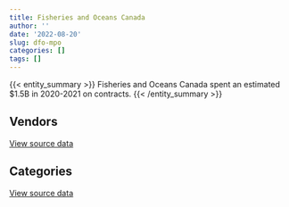```yaml
---
title: Fisheries and Oceans Canada
author: ''
date: '2022-08-20'
slug: dfo-mpo
categories: []
tags: []
---
```


<script src="/rmarkdown-libs/htmlwidgets/htmlwidgets.js"></script>
<link href="/rmarkdown-libs/datatables-css/datatables-crosstalk.css" rel="stylesheet" />
<script src="/rmarkdown-libs/datatables-binding/datatables.js"></script>
<script src="/rmarkdown-libs/jquery/jquery-3.6.0.min.js"></script>
<link href="/rmarkdown-libs/dt-core-bootstrap/css/dataTables.bootstrap.min.css" rel="stylesheet" />
<link href="/rmarkdown-libs/dt-core-bootstrap/css/dataTables.bootstrap.extra.css" rel="stylesheet" />
<script src="/rmarkdown-libs/dt-core-bootstrap/js/jquery.dataTables.min.js"></script>
<script src="/rmarkdown-libs/dt-core-bootstrap/js/dataTables.bootstrap.min.js"></script>
<link href="/rmarkdown-libs/crosstalk/css/crosstalk.min.css" rel="stylesheet" />
<script src="/rmarkdown-libs/crosstalk/js/crosstalk.min.js"></script>
<script src="/rmarkdown-libs/htmlwidgets/htmlwidgets.js"></script>
<link href="/rmarkdown-libs/datatables-css/datatables-crosstalk.css" rel="stylesheet" />
<script src="/rmarkdown-libs/datatables-binding/datatables.js"></script>
<script src="/rmarkdown-libs/jquery/jquery-3.6.0.min.js"></script>
<link href="/rmarkdown-libs/dt-core-bootstrap/css/dataTables.bootstrap.min.css" rel="stylesheet" />
<link href="/rmarkdown-libs/dt-core-bootstrap/css/dataTables.bootstrap.extra.css" rel="stylesheet" />
<script src="/rmarkdown-libs/dt-core-bootstrap/js/jquery.dataTables.min.js"></script>
<script src="/rmarkdown-libs/dt-core-bootstrap/js/dataTables.bootstrap.min.js"></script>
<link href="/rmarkdown-libs/crosstalk/css/crosstalk.min.css" rel="stylesheet" />
<script src="/rmarkdown-libs/crosstalk/js/crosstalk.min.js"></script>

{{< entity_summary >}}
Fisheries and Oceans Canada spent an estimated \$1.5B in 2020-2021 on contracts.
{{< /entity_summary >}}

## Vendors

<div id="htmlwidget-1" style="width:100%;height:auto;" class="datatables html-widget"></div>
<script type="application/json" data-for="htmlwidget-1">{"x":{"style":"bootstrap","filter":"none","vertical":false,"data":[["<a href=\"/vendors/2220742_ontario/\">2220742 ONTARIO<\/a>","<a href=\"/vendors/3d_datacomm/\">3D DATACOMM<\/a>","<a href=\"/vendors/4plan_consulting/\">4PLAN CONSULTING<\/a>","<a href=\"/vendors/851791_nwt/\">851791 NWT<\/a>","<a href=\"/vendors/abb/\">ABB<\/a>","<a href=\"/vendors/acart_communications/\">ACART COMMUNICATIONS<\/a>","<a href=\"/vendors/access_2_networks/\">ACCESS 2 NETWORKS<\/a>","<a href=\"/vendors/acklands_grainger/\">ACKLANDS GRAINGER<\/a>","<a href=\"/vendors/adapt_pharma_canada/\">ADAPT PHARMA CANADA<\/a>","<a href=\"/vendors/adobe/\">ADOBE<\/a>","<a href=\"/vendors/adrm_technology_consulting/\">ADRM TECHNOLOGY CONSULTING<\/a>","<a href=\"/vendors/advanced_business_interiors/\">ADVANCED BUSINESS INTERIORS<\/a>","<a href=\"/vendors/advanced_chippewa_technologies/\">ADVANCED CHIPPEWA TECHNOLOGIES<\/a>","<a href=\"/vendors/aecom/\">AECOM<\/a>","<a href=\"/vendors/aero_feu/\">AERO FEU<\/a>","<a href=\"/vendors/afc_industries/\">AFC INDUSTRIES<\/a>","<a href=\"/vendors/afn_engineering/\">AFN ENGINEERING<\/a>","<a href=\"/vendors/agilent/\">AGILENT<\/a>","<a href=\"/vendors/air_tindi/\">AIR TINDI<\/a>","<a href=\"/vendors/airbus/\">AIRBUS<\/a>","<a href=\"/vendors/allied_shipbuilders/\">ALLIED SHIPBUILDERS<\/a>","<a href=\"/vendors/als_canada/\">ALS CANADA<\/a>","<a href=\"/vendors/altis_human_resources/\">ALTIS HUMAN RESOURCES<\/a>","<a href=\"/vendors/alva_construction/\">ALVA CONSTRUCTION<\/a>","<a href=\"/vendors/american_bureau_of_shipping/\">AMERICAN BUREAU OF SHIPPING<\/a>","<a href=\"/vendors/amtek_engineering/\">AMTEK ENGINEERING<\/a>","<a href=\"/vendors/anixter_canada/\">ANIXTER CANADA<\/a>","<a href=\"/vendors/aon_reed_stenhouse/\">AON REED STENHOUSE<\/a>","<a href=\"/vendors/applied_electonics/\">APPLIED ELECTONICS<\/a>","<a href=\"/vendors/apron_fuel_services/\">APRON FUEL SERVICES<\/a>","<a href=\"/vendors/aqua_guard_spill_response/\">AQUA GUARD SPILL RESPONSE<\/a>","<a href=\"/vendors/aqua_lung_canada/\">AQUA LUNG CANADA<\/a>","<a href=\"/vendors/architecture_49/\">ARCHITECTURE 49<\/a>","<a href=\"/vendors/arctic_canada_construction/\">ARCTIC CANADA CONSTRUCTION<\/a>","<a href=\"/vendors/ardent_global/\">ARDENT GLOBAL<\/a>","<a href=\"/vendors/artemp_personnel_services/\">ARTEMP PERSONNEL SERVICES<\/a>","<a href=\"/vendors/asokan_business_interiors/\">ASOKAN BUSINESS INTERIORS<\/a>","<a href=\"/vendors/atco/\">ATCO<\/a>","<a href=\"/vendors/atlantic_business_interiors/\">ATLANTIC BUSINESS INTERIORS<\/a>","<a href=\"/vendors/atlantic_towing/\">ATLANTIC TOWING<\/a>","<a href=\"/vendors/atlantica_mechanical_contractors/\">ATLANTICA MECHANICAL CONTRACTORS<\/a>","<a href=\"/vendors/ats_services/\">ATS SERVICES<\/a>","<a href=\"/vendors/av_tech/\">AV TECH<\/a>","<a href=\"/vendors/avi_spl_canada/\">AVI SPL CANADA<\/a>","<a href=\"/vendors/avjet_holding/\">AVJET HOLDING<\/a>","<a href=\"/vendors/avondale_construction/\">AVONDALE CONSTRUCTION<\/a>","<a href=\"/vendors/azimuth_consulting_group/\">AZIMUTH CONSULTING GROUP<\/a>","<a href=\"/vendors/b_r_enterprises/\">B R ENTERPRISES<\/a>","<a href=\"/vendors/balodis/\">BALODIS<\/a>","<a href=\"/vendors/bargreen_ellingson/\">BARGREEN ELLINGSON<\/a>","<a href=\"/vendors/bc_hydro/\">BC HYDRO<\/a>","<a href=\"/vendors/bdo_canada/\">BDO CANADA<\/a>","<a href=\"/vendors/beaver_air_charter_consultants/\">BEAVER AIR CHARTER CONSULTANTS<\/a>","<a href=\"/vendors/bell_canada/\">BELL CANADA<\/a>","<a href=\"/vendors/bell_textron/\">BELL TEXTRON<\/a>","<a href=\"/vendors/biomerieux_canada/\">BIOMERIEUX CANADA<\/a>","<a href=\"/vendors/bisson_fortin_architecture/\">BISSON FORTIN ARCHITECTURE<\/a>","<a href=\"/vendors/black_mcdonald/\">BLACK MCDONALD<\/a>","<a href=\"/vendors/bluewave_energy/\">BLUEWAVE ENERGY<\/a>","<a href=\"/vendors/blumetric_environmental/\">BLUMETRIC ENVIRONMENTAL<\/a>","<a href=\"/vendors/bmt_fleet_technology/\">BMT FLEET TECHNOLOGY<\/a>","<a href=\"/vendors/bombardier/\">BOMBARDIER<\/a>","<a href=\"/vendors/brandt_tractor/\">BRANDT TRACTOR<\/a>","<a href=\"/vendors/broadnet_telecom/\">BROADNET TELECOM<\/a>","<a href=\"/vendors/broadwater_industries/\">BROADWATER INDUSTRIES<\/a>","<a href=\"/vendors/bronswerk_marine/\">BRONSWERK MARINE<\/a>","<a href=\"/vendors/bronte_construction_port_dalhousie_rehabilitation_trust_account/\">BRONTE CONSTRUCTION PORT DALHOUSIE REHABILITATION TRUST ACCOUNT<\/a>","<a href=\"/vendors/brook_construction/\">BROOK CONSTRUCTION<\/a>","<a href=\"/vendors/brookfield_global_integrated_solutions/\">BROOKFIELD GLOBAL INTEGRATED SOLUTIONS<\/a>","<a href=\"/vendors/bureau_veritas_canada/\">BUREAU VERITAS CANADA<\/a>","<a href=\"/vendors/c_core/\">C CORE<\/a>","<a href=\"/vendors/cae/\">CAE<\/a>","<a href=\"/vendors/calian/\">CALIAN<\/a>","<a href=\"/vendors/campbell_scientific_canada/\">CAMPBELL SCIENTIFIC CANADA<\/a>","<a href=\"/vendors/can_am_platforms_construction/\">CAN AM PLATFORMS CONSTRUCTION<\/a>","<a href=\"/vendors/canadian_corps_of_commissionaires/\">CANADIAN CORPS OF COMMISSIONAIRES<\/a>","<a href=\"/vendors/canadian_fishing_company/\">CANADIAN FISHING COMPANY<\/a>","<a href=\"/vendors/canadian_helicopters/\">CANADIAN HELICOPTERS<\/a>","<a href=\"/vendors/canadian_maritime_engineering/\">CANADIAN MARITIME ENGINEERING<\/a>","<a href=\"/vendors/canadian_north/\">CANADIAN NORTH<\/a>","<a href=\"/vendors/canadyne_technologies/\">CANADYNE TECHNOLOGIES<\/a>","<a href=\"/vendors/canam_ponts_canada/\">CANAM PONTS CANADA<\/a>","<a href=\"/vendors/canon/\">CANON<\/a>","<a href=\"/vendors/cansel_survey_equipment/\">CANSEL SURVEY EQUIPMENT<\/a>","<a href=\"/vendors/carleton_university/\">CARLETON UNIVERSITY<\/a>","<a href=\"/vendors/caro_analytical_services/\">CARO ANALYTICAL SERVICES<\/a>","<a href=\"/vendors/cbci_telecom/\">CBCI TELECOM<\/a>","<a href=\"/vendors/cbcl/\">CBCL<\/a>","<a href=\"/vendors/ccm_construction/\">CCM CONSTRUCTION<\/a>","<a href=\"/vendors/cdw_canada/\">CDW CANADA<\/a>","<a href=\"/vendors/cgi/\">CGI<\/a>","<a href=\"/vendors/chantier_davie_canada/\">CHANTIER DAVIE CANADA<\/a>","<a href=\"/vendors/chantier_naval_forillon/\">CHANTIER NAVAL FORILLON<\/a>","<a href=\"/vendors/charron_human_resources/\">CHARRON HUMAN RESOURCES<\/a>","<a href=\"/vendors/chevron/\">CHEVRON<\/a>","<a href=\"/vendors/cima/\">CIMA<\/a>","<a href=\"/vendors/cistel_technology/\">CISTEL TECHNOLOGY<\/a>","<a href=\"/vendors/click_networks/\">CLICK NETWORKS<\/a>","<a href=\"/vendors/cnw_group/\">CNW GROUP<\/a>","<a href=\"/vendors/coady_construction_excavating/\">COADY CONSTRUCTION EXCAVATING<\/a>","<a href=\"/vendors/coastal_restoration_masonry/\">COASTAL RESTORATION MASONRY<\/a>","<a href=\"/vendors/cofomo/\">COFOMO<\/a>","<a href=\"/vendors/colliers_project_leaders/\">COLLIERS PROJECT LEADERS<\/a>","<a href=\"/vendors/conexsys/\">CONEXSYS<\/a>","<a href=\"/vendors/conoscenti_technologies/\">CONOSCENTI TECHNOLOGIES<\/a>","<a href=\"/vendors/construction_bugere/\">CONSTRUCTION BUGERE<\/a>","<a href=\"/vendors/construction_jessiko/\">CONSTRUCTION JESSIKO<\/a>","<a href=\"/vendors/construction_lfg/\">CONSTRUCTION LFG<\/a>","<a href=\"/vendors/contract_community/\">CONTRACT COMMUNITY<\/a>","<a href=\"/vendors/copcan_civil/\">COPCAN CIVIL<\/a>","<a href=\"/vendors/cossette_communications/\">COSSETTE COMMUNICATIONS<\/a>","<a href=\"/vendors/cpcs_transcom/\">CPCS TRANSCOM<\/a>","<a href=\"/vendors/csdc_systems/\">CSDC SYSTEMS<\/a>","<a href=\"/vendors/cullen_diesel_power/\">CULLEN DIESEL POWER<\/a>","<a href=\"/vendors/cummins_canada/\">CUMMINS CANADA<\/a>","<a href=\"/vendors/d_f_barnes/\">D F BARNES<\/a>","<a href=\"/vendors/daimler/\">DAIMLER<\/a>","<a href=\"/vendors/dalcon_constructors/\">DALCON CONSTRUCTORS<\/a>","<a href=\"/vendors/dalhousie_university/\">DALHOUSIE UNIVERSITY<\/a>","<a href=\"/vendors/dalian_enterprises/\">DALIAN ENTERPRISES<\/a>","<a href=\"/vendors/dasco_equipment/\">DASCO EQUIPMENT<\/a>","<a href=\"/vendors/dbc_marine_safety_systems/\">DBC MARINE SAFETY SYSTEMS<\/a>","<a href=\"/vendors/dean_construction_company/\">DEAN CONSTRUCTION COMPANY<\/a>","<a href=\"/vendors/decisive_technologies/\">DECISIVE TECHNOLOGIES<\/a>","<a href=\"/vendors/delco_automation/\">DELCO AUTOMATION<\/a>","<a href=\"/vendors/dell_computer/\">DELL COMPUTER<\/a>","<a href=\"/vendors/deloitte_and_touche/\">DELOITTE AND TOUCHE<\/a>","<a href=\"/vendors/dew_engineering/\">DEW ENGINEERING<\/a>","<a href=\"/vendors/df_barnes_services/\">DF BARNES SERVICES<\/a>","<a href=\"/vendors/dillon_consulting/\">DILLON CONSULTING<\/a>","<a href=\"/vendors/dls_technology/\">DLS TECHNOLOGY<\/a>","<a href=\"/vendors/donna_cona/\">DONNA CONA<\/a>","<a href=\"/vendors/dragage_im/\">DRAGAGE IM<\/a>","<a href=\"/vendors/dragage_ocean_dsm/\">DRAGAGE OCEAN DSM<\/a>","<a href=\"/vendors/dss_marine/\">DSS MARINE<\/a>","<a href=\"/vendors/dymech_engineering/\">DYMECH ENGINEERING<\/a>","<a href=\"/vendors/dynamic_construction/\">DYNAMIC CONSTRUCTION<\/a>","<a href=\"/vendors/dynamic_facility_services/\">DYNAMIC FACILITY SERVICES<\/a>","<a href=\"/vendors/dynamic_personnel_consultants/\">DYNAMIC PERSONNEL CONSULTANTS<\/a>","<a href=\"/vendors/east_elgin_concrete_forming/\">EAST ELGIN CONCRETE FORMING<\/a>","<a href=\"/vendors/ebc/\">EBC<\/a>","<a href=\"/vendors/ebsco_canada/\">EBSCO CANADA<\/a>","<a href=\"/vendors/eclipsys_solutions/\">ECLIPSYS SOLUTIONS<\/a>","<a href=\"/vendors/eco_technologies/\">ECO TECHNOLOGIES<\/a>","<a href=\"/vendors/ecole_de_langues_abce/\">ECOLE DE LANGUES ABCE<\/a>","<a href=\"/vendors/edward_collins_contracting/\">EDWARD COLLINS CONTRACTING<\/a>","<a href=\"/vendors/ekos_research_associates/\">EKOS RESEARCH ASSOCIATES<\/a>","<a href=\"/vendors/elsevier/\">ELSEVIER<\/a>","<a href=\"/vendors/emcon_services/\">EMCON SERVICES<\/a>","<a href=\"/vendors/emergent_biosolutions/\">EMERGENT BIOSOLUTIONS<\/a>","<a href=\"/vendors/englobe/\">ENGLOBE<\/a>","<a href=\"/vendors/environics_research_group/\">ENVIRONICS RESEARCH GROUP<\/a>","<a href=\"/vendors/eperformance/\">EPERFORMANCE<\/a>","<a href=\"/vendors/esri/\">ESRI<\/a>","<a href=\"/vendors/excavation_rene_st_pierre_eng/\">EXCAVATION RENE ST PIERRE ENG<\/a>","<a href=\"/vendors/excel_human_resources/\">EXCEL HUMAN RESOURCES<\/a>","<a href=\"/vendors/exp_services/\">EXP SERVICES<\/a>","<a href=\"/vendors/fast_forward_french/\">FAST FORWARD FRENCH<\/a>","<a href=\"/vendors/fast_track_staffing/\">FAST TRACK STAFFING<\/a>","<a href=\"/vendors/federal_express_canada/\">FEDERAL EXPRESS CANADA<\/a>","<a href=\"/vendors/felix_technology/\">FELIX TECHNOLOGY<\/a>","<a href=\"/vendors/fish_food_and_allied_workers/\">FISH FOOD AND ALLIED WORKERS<\/a>","<a href=\"/vendors/fleetway/\">FLEETWAY<\/a>","<a href=\"/vendors/floyd_s_construction/\">FLOYD S CONSTRUCTION<\/a>","<a href=\"/vendors/flynn_canada/\">FLYNN CANADA<\/a>","<a href=\"/vendors/ford_motor_company/\">FORD MOTOR COMPANY<\/a>","<a href=\"/vendors/francis_canada_truck_centre/\">FRANCIS CANADA TRUCK CENTRE<\/a>","<a href=\"/vendors/freebalance/\">FREEBALANCE<\/a>","<a href=\"/vendors/frequentis_canada/\">FREQUENTIS CANADA<\/a>","<a href=\"/vendors/frosti_fishing/\">FROSTI FISHING<\/a>","<a href=\"/vendors/fugro_geosurveys/\">FUGRO GEOSURVEYS<\/a>","<a href=\"/vendors/fundy_contractors/\">FUNDY CONTRACTORS<\/a>","<a href=\"/vendors/gamble_technologies/\">GAMBLE TECHNOLOGIES<\/a>","<a href=\"/vendors/gap_wireless/\">GAP WIRELESS<\/a>","<a href=\"/vendors/garlock_of_canada_operating_as_fairbanks_morse_engine/\">GARLOCK OF CANADA OPERATING AS FAIRBANKS MORSE ENGINE<\/a>","<a href=\"/vendors/gartner/\">GARTNER<\/a>","<a href=\"/vendors/gateway_mechanical_services/\">GATEWAY MECHANICAL SERVICES<\/a>","<a href=\"/vendors/gaudette_s_transit_mix/\">GAUDETTE S TRANSIT MIX<\/a>","<a href=\"/vendors/gc_strategies/\">GC STRATEGIES<\/a>","<a href=\"/vendors/gdi_services/\">GDI SERVICES<\/a>","<a href=\"/vendors/gemtec/\">GEMTEC<\/a>","<a href=\"/vendors/general_motors/\">GENERAL MOTORS<\/a>","<a href=\"/vendors/genesis_integration/\">GENESIS INTEGRATION<\/a>","<a href=\"/vendors/genome_quebec/\">GENOME QUEBEC<\/a>","<a href=\"/vendors/geospectrum_technologies/\">GEOSPECTRUM TECHNOLOGIES<\/a>","<a href=\"/vendors/gestion_aj/\">GESTION AJ<\/a>","<a href=\"/vendors/getinge_canada/\">GETINGE CANADA<\/a>","<a href=\"/vendors/gfl_environmental/\">GFL ENVIRONMENTAL<\/a>","<a href=\"/vendors/ghd/\">GHD<\/a>","<a href=\"/vendors/gilmore_reproductions/\">GILMORE REPRODUCTIONS<\/a>","<a href=\"/vendors/glasshouse_systems/\">GLASSHOUSE SYSTEMS<\/a>","<a href=\"/vendors/global_knowledge/\">GLOBAL KNOWLEDGE<\/a>","<a href=\"/vendors/global_upholstery/\">GLOBAL UPHOLSTERY<\/a>","<a href=\"/vendors/go_deep_international/\">GO DEEP INTERNATIONAL<\/a>","<a href=\"/vendors/golder_associates/\">GOLDER ASSOCIATES<\/a>","<a href=\"/vendors/goss_gilroy/\">GOSS GILROY<\/a>","<a href=\"/vendors/graham_construction/\">GRAHAM CONSTRUCTION<\/a>","<a href=\"/vendors/grand_toy/\">GRAND TOY<\/a>","<a href=\"/vendors/granite_management/\">GRANITE MANAGEMENT<\/a>","<a href=\"/vendors/graybridge_international_consulting/\">GRAYBRIDGE INTERNATIONAL CONSULTING<\/a>","<a href=\"/vendors/great_slave_helicopters/\">GREAT SLAVE HELICOPTERS<\/a>","<a href=\"/vendors/greendale_resources/\">GREENDALE RESOURCES<\/a>","<a href=\"/vendors/griffin_engineered_systems/\">GRIFFIN ENGINEERED SYSTEMS<\/a>","<a href=\"/vendors/groupe_energie_bdl/\">GROUPE ENERGIE BDL<\/a>","<a href=\"/vendors/harbourside_engineering_consultants/\">HARBOURSIDE ENGINEERING CONSULTANTS<\/a>","<a href=\"/vendors/hawboldt_industries/\">HAWBOLDT INDUSTRIES<\/a>","<a href=\"/vendors/haworth/\">HAWORTH<\/a>","<a href=\"/vendors/heavy_metal_marine/\">HEAVY METAL MARINE<\/a>","<a href=\"/vendors/heddle_marine_services/\">HEDDLE MARINE SERVICES<\/a>","<a href=\"/vendors/hemmera_envirochem/\">HEMMERA ENVIROCHEM<\/a>","<a href=\"/vendors/hercules_slr/\">HERCULES SLR<\/a>","<a href=\"/vendors/herring_conservation_and_research_society/\">HERRING CONSERVATION AND RESEARCH SOCIETY<\/a>","<a href=\"/vendors/hewlett_packard/\">HEWLETT PACKARD<\/a>","<a href=\"/vendors/hike_metal_products/\">HIKE METAL PRODUCTS<\/a>","<a href=\"/vendors/hitrac/\">HITRAC<\/a>","<a href=\"/vendors/honeywell/\">HONEYWELL<\/a>","<a href=\"/vendors/horizant/\">HORIZANT<\/a>","<a href=\"/vendors/hoskin_scientific/\">HOSKIN SCIENTIFIC<\/a>","<a href=\"/vendors/houle_electric/\">HOULE ELECTRIC<\/a>","<a href=\"/vendors/human_logistics/\">HUMAN LOGISTICS<\/a>","<a href=\"/vendors/hypertec/\">HYPERTEC<\/a>","<a href=\"/vendors/hyundai_auto_canada/\">HYUNDAI AUTO CANADA<\/a>","<a href=\"/vendors/ibm_canada/\">IBM CANADA<\/a>","<a href=\"/vendors/ifathom/\">IFATHOM<\/a>","<a href=\"/vendors/ihs_global/\">IHS GLOBAL<\/a>","<a href=\"/vendors/iic_technologies/\">IIC TECHNOLOGIES<\/a>","<a href=\"/vendors/illumina_canada/\">ILLUMINA CANADA<\/a>","<a href=\"/vendors/imperial_oil/\">IMPERIAL OIL<\/a>","<a href=\"/vendors/imtech_marine_canada/\">IMTECH MARINE CANADA<\/a>","<a href=\"/vendors/indal_technologies/\">INDAL TECHNOLOGIES<\/a>","<a href=\"/vendors/industra_construction/\">INDUSTRA CONSTRUCTION<\/a>","<a href=\"/vendors/industries_ocean/\">INDUSTRIES OCEAN<\/a>","<a href=\"/vendors/info_tech_research_group/\">INFO TECH RESEARCH GROUP<\/a>","<a href=\"/vendors/inland_audio_visual/\">INLAND AUDIO VISUAL<\/a>","<a href=\"/vendors/innovasea_marine_systems_canada/\">INNOVASEA MARINE SYSTEMS CANADA<\/a>","<a href=\"/vendors/insa/\">INSA<\/a>","<a href=\"/vendors/intercon_marine/\">INTERCON MARINE<\/a>","<a href=\"/vendors/intergraph_canada/\">INTERGRAPH CANADA<\/a>","<a href=\"/vendors/ipss/\">IPSS<\/a>","<a href=\"/vendors/iron_mountain/\">IRON MOUNTAIN<\/a>","<a href=\"/vendors/irving_oil/\">IRVING OIL<\/a>","<a href=\"/vendors/irving_shipbuilding/\">IRVING SHIPBUILDING<\/a>","<a href=\"/vendors/it_net_consultants/\">IT NET CONSULTANTS<\/a>","<a href=\"/vendors/itex/\">ITEX<\/a>","<a href=\"/vendors/j_j_trailers_manufacturers_and_sales/\">J J TRAILERS MANUFACTURERS AND SALES<\/a>","<a href=\"/vendors/j_l_richards_associates/\">J L RICHARDS ASSOCIATES<\/a>","<a href=\"/vendors/j_o_thomas_associates/\">J O THOMAS ASSOCIATES<\/a>","<a href=\"/vendors/jasco_applied_sciences_canada/\">JASCO APPLIED SCIENCES CANADA<\/a>","<a href=\"/vendors/jastram_engineering/\">JASTRAM ENGINEERING<\/a>","<a href=\"/vendors/jjm_construction/\">JJM CONSTRUCTION<\/a>","<a href=\"/vendors/john_wiley_sons/\">JOHN WILEY SONS<\/a>","<a href=\"/vendors/johnson_s_construction/\">JOHNSON S CONSTRUCTION<\/a>","<a href=\"/vendors/joseph_elie/\">JOSEPH ELIE<\/a>","<a href=\"/vendors/jumping_elephants/\">JUMPING ELEPHANTS<\/a>","<a href=\"/vendors/kanter_marine/\">KANTER MARINE<\/a>","<a href=\"/vendors/kaycom/\">KAYCOM<\/a>","<a href=\"/vendors/kenn_borek_air/\">KENN BOREK AIR<\/a>","<a href=\"/vendors/ketza_pacific_construction/\">KETZA PACIFIC CONSTRUCTION<\/a>","<a href=\"/vendors/keysight_technologies_canada/\">KEYSIGHT TECHNOLOGIES CANADA<\/a>","<a href=\"/vendors/keystone_environmental/\">KEYSTONE ENVIRONMENTAL<\/a>","<a href=\"/vendors/keystone_supplies_international/\">KEYSTONE SUPPLIES INTERNATIONAL<\/a>","<a href=\"/vendors/kinetic_construction/\">KINETIC CONSTRUCTION<\/a>","<a href=\"/vendors/kms_industries/\">KMS INDUSTRIES<\/a>","<a href=\"/vendors/kone/\">KONE<\/a>","<a href=\"/vendors/kongsberg/\">KONGSBERG<\/a>","<a href=\"/vendors/konica_minolta_business_solutions/\">KONICA MINOLTA BUSINESS SOLUTIONS<\/a>","<a href=\"/vendors/kpmg/\">KPMG<\/a>","<a href=\"/vendors/kubota_canada/\">KUBOTA CANADA<\/a>","<a href=\"/vendors/kudlik_construction/\">KUDLIK CONSTRUCTION<\/a>","<a href=\"/vendors/l3harris/\">L3HARRIS<\/a>","<a href=\"/vendors/landco_construction/\">LANDCO CONSTRUCTION<\/a>","<a href=\"/vendors/language_research_development_group/\">LANGUAGE RESEARCH DEVELOPMENT GROUP<\/a>","<a href=\"/vendors/lannick_contract_solutions/\">LANNICK CONTRACT SOLUTIONS<\/a>","<a href=\"/vendors/lansdowne_technologies/\">LANSDOWNE TECHNOLOGIES<\/a>","<a href=\"/vendors/laurentian_technologies/\">LAURENTIAN TECHNOLOGIES<\/a>","<a href=\"/vendors/laval_lab/\">LAVAL LAB<\/a>","<a href=\"/vendors/lengkeek_vessel_engineering/\">LENGKEEK VESSEL ENGINEERING<\/a>","<a href=\"/vendors/les_constructions_binet/\">LES CONSTRUCTIONS BINET<\/a>","<a href=\"/vendors/les_constructions_des_iles/\">LES CONSTRUCTIONS DES ILES<\/a>","<a href=\"/vendors/les_entreprises_p_e_c/\">LES ENTREPRISES P E C<\/a>","<a href=\"/vendors/les_huiles_desroches/\">LES HUILES DESROCHES<\/a>","<a href=\"/vendors/les_installations_electriques/\">LES INSTALLATIONS ELECTRIQUES<\/a>","<a href=\"/vendors/leslie_benn_contracting/\">LESLIE BENN CONTRACTING<\/a>","<a href=\"/vendors/levitt_safety/\">LEVITT SAFETY<\/a>","<a href=\"/vendors/liebherr_canada/\">LIEBHERR CANADA<\/a>","<a href=\"/vendors/life_technologies/\">LIFE TECHNOLOGIES<\/a>","<a href=\"/vendors/lionbridge/\">LIONBRIDGE<\/a>","<a href=\"/vendors/lloyd_s_register_canada/\">LLOYD S REGISTER CANADA<\/a>","<a href=\"/vendors/lockheed_martin/\">LOCKHEED MARTIN<\/a>","<a href=\"/vendors/lumina_it/\">LUMINA IT<\/a>","<a href=\"/vendors/luxton_construction/\">LUXTON CONSTRUCTION<\/a>","<a href=\"/vendors/macdonald_dettwiler_and_associates/\">MACDONALD DETTWILER AND ASSOCIATES<\/a>","<a href=\"/vendors/mackinnon_and_olding/\">MACKINNON AND OLDING<\/a>","<a href=\"/vendors/madsen_diesel_turbine/\">MADSEN DIESEL TURBINE<\/a>","<a href=\"/vendors/man_energy_solutions_canada/\">MAN ENERGY SOLUTIONS CANADA<\/a>","<a href=\"/vendors/manulife/\">MANULIFE<\/a>","<a href=\"/vendors/maplesoft_consulting/\">MAPLESOFT CONSULTING<\/a>","<a href=\"/vendors/marine_contractors/\">MARINE CONTRACTORS<\/a>","<a href=\"/vendors/marine_recycling/\">MARINE RECYCLING<\/a>","<a href=\"/vendors/matcon_environmental/\">MATCON ENVIRONMENTAL<\/a>","<a href=\"/vendors/maverin/\">MAVERIN<\/a>","<a href=\"/vendors/maxxam_analytics/\">MAXXAM ANALYTICS<\/a>","<a href=\"/vendors/mcelhanney_associates/\">MCELHANNEY ASSOCIATES<\/a>","<a href=\"/vendors/mcgregor_geoscience/\">MCGREGOR GEOSCIENCE<\/a>","<a href=\"/vendors/mcw_custom_energy_solutions/\">MCW CUSTOM ENERGY SOLUTIONS<\/a>","<a href=\"/vendors/medi_select/\">MEDI SELECT<\/a>","<a href=\"/vendors/mercury_marine/\">MERCURY MARINE<\/a>","<a href=\"/vendors/messa_computing/\">MESSA COMPUTING<\/a>","<a href=\"/vendors/metalcraft_marine/\">METALCRAFT MARINE<\/a>","<a href=\"/vendors/metocean_telematics/\">METOCEAN TELEMATICS<\/a>","<a href=\"/vendors/michael_wager_consulting/\">MICHAEL WAGER CONSULTING<\/a>","<a href=\"/vendors/microsoft_canada/\">MICROSOFT CANADA<\/a>","<a href=\"/vendors/mid_canada_mod_center/\">MID CANADA MOD CENTER<\/a>","<a href=\"/vendors/mid_valley_construction/\">MID VALLEY CONSTRUCTION<\/a>","<a href=\"/vendors/millbrook_tactical/\">MILLBROOK TACTICAL<\/a>","<a href=\"/vendors/mindwire_systems/\">MINDWIRE SYSTEMS<\/a>","<a href=\"/vendors/ministry_of_finance/\">MINISTRY OF FINANCE<\/a>","<a href=\"/vendors/mishkumi_technologies/\">MISHKUMI TECHNOLOGIES<\/a>","<a href=\"/vendors/mitsubishi_motor_sales/\">MITSUBISHI MOTOR SALES<\/a>","<a href=\"/vendors/mnp/\">MNP<\/a>","<a href=\"/vendors/mobile_resource_group/\">MOBILE RESOURCE GROUP<\/a>","<a href=\"/vendors/modis_canada/\">MODIS CANADA<\/a>","<a href=\"/vendors/morrison_hershfield/\">MORRISON HERSHFIELD<\/a>","<a href=\"/vendors/motorola_solutions_canada/\">MOTOROLA SOLUTIONS CANADA<\/a>","<a href=\"/vendors/mtm_2_contracting/\">MTM 2 CONTRACTING<\/a>","<a href=\"/vendors/mustang_survival/\">MUSTANG SURVIVAL<\/a>","<a href=\"/vendors/n12_consulting/\">N12 CONSULTING<\/a>","<a href=\"/vendors/nattiq/\">NATTIQ<\/a>","<a href=\"/vendors/nav_canada/\">NAV CANADA<\/a>","<a href=\"/vendors/navamar/\">NAVAMAR<\/a>","<a href=\"/vendors/navtech/\">NAVTECH<\/a>","<a href=\"/vendors/newdock_st_john_s_dockyard/\">NEWDOCK ST JOHN S DOCKYARD<\/a>","<a href=\"/vendors/newfound_recruiting/\">NEWFOUND RECRUITING<\/a>","<a href=\"/vendors/nisha_techonologies/\">NISHA TECHONOLOGIES<\/a>","<a href=\"/vendors/nissan_canada/\">NISSAN CANADA<\/a>","<a href=\"/vendors/nitam_solutions/\">NITAM SOLUTIONS<\/a>","<a href=\"/vendors/north_atlantic_petroleum/\">NORTH ATLANTIC PETROLEUM<\/a>","<a href=\"/vendors/northern_construction/\">NORTHERN CONSTRUCTION<\/a>","<a href=\"/vendors/northrop_grumman/\">NORTHROP GRUMMAN<\/a>","<a href=\"/vendors/northwest_marine_technology/\">NORTHWEST MARINE TECHNOLOGY<\/a>","<a href=\"/vendors/northwestel/\">NORTHWESTEL<\/a>","<a href=\"/vendors/nortrax_canada/\">NORTRAX CANADA<\/a>","<a href=\"/vendors/nova_networks/\">NOVA NETWORKS<\/a>","<a href=\"/vendors/nova_scotia_power/\">NOVA SCOTIA POWER<\/a>","<a href=\"/vendors/number_ten_architectural_group/\">NUMBER TEN ARCHITECTURAL GROUP<\/a>","<a href=\"/vendors/olin/\">OLIN<\/a>","<a href=\"/vendors/omnitech_electronics/\">OMNITECH ELECTRONICS<\/a>","<a href=\"/vendors/online_constructors/\">ONLINE CONSTRUCTORS<\/a>","<a href=\"/vendors/onx_enterprise_solutions/\">ONX ENTERPRISE SOLUTIONS<\/a>","<a href=\"/vendors/openframe_technologies/\">OPENFRAME TECHNOLOGIES<\/a>","<a href=\"/vendors/opentext/\">OPENTEXT<\/a>","<a href=\"/vendors/oracle_canada/\">ORACLE CANADA<\/a>","<a href=\"/vendors/p_b_entreprises/\">P B ENTREPRISES<\/a>","<a href=\"/vendors/p_k_welding_fabricators/\">P K WELDING FABRICATORS<\/a>","<a href=\"/vendors/pacific_industrial_marine/\">PACIFIC INDUSTRIAL MARINE<\/a>","<a href=\"/vendors/pacific_safety_products/\">PACIFIC SAFETY PRODUCTS<\/a>","<a href=\"/vendors/pal_aerospace/\">PAL AEROSPACE<\/a>","<a href=\"/vendors/paladin_group/\">PALADIN GROUP<\/a>","<a href=\"/vendors/palfinger_marine/\">PALFINGER MARINE<\/a>","<a href=\"/vendors/parkland_refining/\">PARKLAND REFINING<\/a>","<a href=\"/vendors/pattison_sign_group/\">PATTISON SIGN GROUP<\/a>","<a href=\"/vendors/pennecon/\">PENNECON<\/a>","<a href=\"/vendors/pepco/\">PEPCO<\/a>","<a href=\"/vendors/petrovalue_products/\">PETROVALUE PRODUCTS<\/a>","<a href=\"/vendors/phaselock_systems_international/\">PHASELOCK SYSTEMS INTERNATIONAL<\/a>","<a href=\"/vendors/pitney_bowes/\">PITNEY BOWES<\/a>","<a href=\"/vendors/pleiad_canada/\">PLEIAD CANADA<\/a>","<a href=\"/vendors/podolinsky_equipment/\">PODOLINSKY EQUIPMENT<\/a>","<a href=\"/vendors/point_hope_maritime/\">POINT HOPE MARITIME<\/a>","<a href=\"/vendors/polaris_industries/\">POLARIS INDUSTRIES<\/a>","<a href=\"/vendors/portage_personnel/\">PORTAGE PERSONNEL<\/a>","<a href=\"/vendors/pra/\">PRA<\/a>","<a href=\"/vendors/precisionerp/\">PRECISIONERP<\/a>","<a href=\"/vendors/pricewaterhouse_coopers/\">PRICEWATERHOUSE COOPERS<\/a>","<a href=\"/vendors/printers_plus/\">PRINTERS PLUS<\/a>","<a href=\"/vendors/procom_consultants/\">PROCOM CONSULTANTS<\/a>","<a href=\"/vendors/promaxis/\">PROMAXIS<\/a>","<a href=\"/vendors/proquest/\">PROQUEST<\/a>","<a href=\"/vendors/prosci_canada/\">PROSCI CANADA<\/a>","<a href=\"/vendors/protak_consulting_group/\">PROTAK CONSULTING GROUP<\/a>","<a href=\"/vendors/purespirit_solutions/\">PURESPIRIT SOLUTIONS<\/a>","<a href=\"/vendors/qiagen/\">QIAGEN<\/a>","<a href=\"/vendors/qinetiq/\">QINETIQ<\/a>","<a href=\"/vendors/qmr/\">QMR<\/a>","<a href=\"/vendors/quantum_management_services/\">QUANTUM MANAGEMENT SERVICES<\/a>","<a href=\"/vendors/quintet_consulting/\">QUINTET CONSULTING<\/a>","<a href=\"/vendors/r_j_macisaac_construction/\">R J MACISAAC CONSTRUCTION<\/a>","<a href=\"/vendors/randstad/\">RANDSTAD<\/a>","<a href=\"/vendors/raymond_chabot_grant_thornton/\">RAYMOND CHABOT GRANT THORNTON<\/a>","<a href=\"/vendors/raytheon/\">RAYTHEON<\/a>","<a href=\"/vendors/redi_form_construction/\">REDI FORM CONSTRUCTION<\/a>","<a href=\"/vendors/reformar/\">REFORMAR<\/a>","<a href=\"/vendors/reparations_navales_et_industrielles_ocean/\">REPARATIONS NAVALES ET INDUSTRIELLES OCEAN<\/a>","<a href=\"/vendors/republic_architecture/\">REPUBLIC ARCHITECTURE<\/a>","<a href=\"/vendors/rheinmetall/\">RHEINMETALL<\/a>","<a href=\"/vendors/riggs_engineering/\">RIGGS ENGINEERING<\/a>","<a href=\"/vendors/risk_sciences_international/\">RISK SCIENCES INTERNATIONAL<\/a>","<a href=\"/vendors/rjg_construction/\">RJG CONSTRUCTION<\/a>","<a href=\"/vendors/rogers/\">ROGERS<\/a>","<a href=\"/vendors/rohde_schwarz_canada/\">ROHDE SCHWARZ CANADA<\/a>","<a href=\"/vendors/rondar/\">RONDAR<\/a>","<a href=\"/vendors/rosborough_boats/\">ROSBOROUGH BOATS<\/a>","<a href=\"/vendors/russel_metals/\">RUSSEL METALS<\/a>","<a href=\"/vendors/sani_sable_lb/\">SANI SABLE LB<\/a>","<a href=\"/vendors/sap/\">SAP<\/a>","<a href=\"/vendors/sas_institute/\">SAS INSTITUTE<\/a>","<a href=\"/vendors/sca_shipping_consultants_associated/\">SCA SHIPPING CONSULTANTS ASSOCIATED<\/a>","<a href=\"/vendors/seacoast_marine_electronics/\">SEACOAST MARINE ELECTRONICS<\/a>","<a href=\"/vendors/seawatch/\">SEAWATCH<\/a>","<a href=\"/vendors/seawaves_development_services/\">SEAWAVES DEVELOPMENT SERVICES<\/a>","<a href=\"/vendors/seguin_morris/\">SEGUIN MORRIS<\/a>","<a href=\"/vendors/serco/\">SERCO<\/a>","<a href=\"/vendors/sgs_axys_analytical_services/\">SGS AXYS ANALYTICAL SERVICES<\/a>","<a href=\"/vendors/sharp_electronics/\">SHARP ELECTRONICS<\/a>","<a href=\"/vendors/shell_canada_products/\">SHELL CANADA PRODUCTS<\/a>","<a href=\"/vendors/shm_canada_consulting/\">SHM CANADA CONSULTING<\/a>","<a href=\"/vendors/si_systems/\">SI SYSTEMS<\/a>","<a href=\"/vendors/siemens/\">SIEMENS<\/a>","<a href=\"/vendors/sierra_systems_group/\">SIERRA SYSTEMS GROUP<\/a>","<a href=\"/vendors/simex_defence/\">SIMEX DEFENCE<\/a>","<a href=\"/vendors/simplex_grinnell/\">SIMPLEX GRINNELL<\/a>","<a href=\"/vendors/slr_consulting_canada/\">SLR CONSULTING CANADA<\/a>","<a href=\"/vendors/snc_lavalin/\">SNC LAVALIN<\/a>","<a href=\"/vendors/softchoice/\">SOFTCHOICE<\/a>","<a href=\"/vendors/softsim_technologies/\">SOFTSIM TECHNOLOGIES<\/a>","<a href=\"/vendors/sra_staffing_solutions/\">SRA STAFFING SOLUTIONS<\/a>","<a href=\"/vendors/st_john_ambulance/\">ST JOHN AMBULANCE<\/a>","<a href=\"/vendors/stantec/\">STANTEC<\/a>","<a href=\"/vendors/sterling_fuels/\">STERLING FUELS<\/a>","<a href=\"/vendors/stoneworks_technologies/\">STONEWORKS TECHNOLOGIES<\/a>","<a href=\"/vendors/stratos/\">STRATOS<\/a>","<a href=\"/vendors/subaru_canada/\">SUBARU CANADA<\/a>","<a href=\"/vendors/suncor_energy/\">SUNCOR ENERGY<\/a>","<a href=\"/vendors/sutherland_excavating/\">SUTHERLAND EXCAVATING<\/a>","<a href=\"/vendors/systemscope/\">SYSTEMSCOPE<\/a>","<a href=\"/vendors/technorem/\">TECHNOREM<\/a>","<a href=\"/vendors/techsol_marine/\">TECHSOL MARINE<\/a>","<a href=\"/vendors/teknion/\">TEKNION<\/a>","<a href=\"/vendors/teksystems_canada/\">TEKSYSTEMS CANADA<\/a>","<a href=\"/vendors/telecom_computer_services/\">TELECOM COMPUTER SERVICES<\/a>","<a href=\"/vendors/teledyne/\">TELEDYNE<\/a>","<a href=\"/vendors/telesat/\">TELESAT<\/a>","<a href=\"/vendors/telus_canada/\">TELUS CANADA<\/a>","<a href=\"/vendors/tenaquip/\">TENAQUIP<\/a>","<a href=\"/vendors/tervita/\">TERVITA<\/a>","<a href=\"/vendors/testforce_systems/\">TESTFORCE SYSTEMS<\/a>","<a href=\"/vendors/tetra_tech/\">TETRA TECH<\/a>","<a href=\"/vendors/thales/\">THALES<\/a>","<a href=\"/vendors/the_aim_group/\">THE AIM GROUP<\/a>","<a href=\"/vendors/the_halifax_group/\">THE HALIFAX GROUP<\/a>","<a href=\"/vendors/the_it_broker/\">THE IT BROKER<\/a>","<a href=\"/vendors/the_masha_krupp_translation_group/\">THE MASHA KRUPP TRANSLATION GROUP<\/a>","<a href=\"/vendors/the_mathworks/\">THE MATHWORKS<\/a>","<a href=\"/vendors/the_right_door_consulting/\">THE RIGHT DOOR CONSULTING<\/a>","<a href=\"/vendors/the_vcan_group/\">THE VCAN GROUP<\/a>","<a href=\"/vendors/thermo_fisher_scientific/\">THERMO FISHER SCIENTIFIC<\/a>","<a href=\"/vendors/thomas_schmidt/\">THOMAS SCHMIDT<\/a>","<a href=\"/vendors/thyssenkrupp_elevator/\">THYSSENKRUPP ELEVATOR<\/a>","<a href=\"/vendors/titan_boats/\">TITAN BOATS<\/a>","<a href=\"/vendors/titanium_construction/\">TITANIUM CONSTRUCTION<\/a>","<a href=\"/vendors/toromont/\">TOROMONT<\/a>","<a href=\"/vendors/toyota_canada/\">TOYOTA CANADA<\/a>","<a href=\"/vendors/traductions_pierre_cloutier/\">TRADUCTIONS PIERRE CLOUTIER<\/a>","<a href=\"/vendors/trainor_mechanical_contractors/\">TRAINOR MECHANICAL CONTRACTORS<\/a>","<a href=\"/vendors/traugott_building_contractors/\">TRAUGOTT BUILDING CONTRACTORS<\/a>","<a href=\"/vendors/traytown_builders/\">TRAYTOWN BUILDERS<\/a>","<a href=\"/vendors/trident_construction/\">TRIDENT CONSTRUCTION<\/a>","<a href=\"/vendors/trm_technologies/\">TRM TECHNOLOGIES<\/a>","<a href=\"/vendors/troy_life_fire_safety/\">TROY LIFE FIRE SAFETY<\/a>","<a href=\"/vendors/tundra_technical_solutions/\">TUNDRA TECHNICAL SOLUTIONS<\/a>","<a href=\"/vendors/turtle_island_staffing/\">TURTLE ISLAND STAFFING<\/a>","<a href=\"/vendors/tyco_integrated_fire_security/\">TYCO INTEGRATED FIRE SECURITY<\/a>","<a href=\"/vendors/unisource/\">UNISOURCE<\/a>","<a href=\"/vendors/unisync_group/\">UNISYNC GROUP<\/a>","<a href=\"/vendors/united_rentals_of_canada/\">UNITED RENTALS OF CANADA<\/a>","<a href=\"/vendors/universal_helicopters/\">UNIVERSAL HELICOPTERS<\/a>","<a href=\"/vendors/universite_laval/\">UNIVERSITE LAVAL<\/a>","<a href=\"/vendors/university_of_alberta/\">UNIVERSITY OF ALBERTA<\/a>","<a href=\"/vendors/university_of_british_columbia/\">UNIVERSITY OF BRITISH COLUMBIA<\/a>","<a href=\"/vendors/university_of_calgary/\">UNIVERSITY OF CALGARY<\/a>","<a href=\"/vendors/university_of_guelph/\">UNIVERSITY OF GUELPH<\/a>","<a href=\"/vendors/university_of_new_brunswick/\">UNIVERSITY OF NEW BRUNSWICK<\/a>","<a href=\"/vendors/university_of_ottawa/\">UNIVERSITY OF OTTAWA<\/a>","<a href=\"/vendors/university_of_regina/\">UNIVERSITY OF REGINA<\/a>","<a href=\"/vendors/university_of_toronto/\">UNIVERSITY OF TORONTO<\/a>","<a href=\"/vendors/university_of_waterloo/\">UNIVERSITY OF WATERLOO<\/a>","<a href=\"/vendors/university_of_western_ontario/\">UNIVERSITY OF WESTERN ONTARIO<\/a>","<a href=\"/vendors/vaisala_canada/\">VAISALA CANADA<\/a>","<a href=\"/vendors/valcom_consulting/\">VALCOM CONSULTING<\/a>","<a href=\"/vendors/vancouver_drydock_company/\">VANCOUVER DRYDOCK COMPANY<\/a>","<a href=\"/vendors/vancouver_pile_driving/\">VANCOUVER PILE DRIVING<\/a>","<a href=\"/vendors/vancouver_shipyards/\">VANCOUVER SHIPYARDS<\/a>","<a href=\"/vendors/veritaaq_technology_house/\">VERITAAQ TECHNOLOGY HOUSE<\/a>","<a href=\"/vendors/verreault_navigation/\">VERREAULT NAVIGATION<\/a>","<a href=\"/vendors/vfa_canada/\">VFA CANADA<\/a>","<a href=\"/vendors/vwr_international/\">VWR INTERNATIONAL<\/a>","<a href=\"/vendors/wajax/\">WAJAX<\/a>","<a href=\"/vendors/wartsila/\">WARTSILA<\/a>","<a href=\"/vendors/waters/\">WATERS<\/a>","<a href=\"/vendors/weatherhaven_canada/\">WEATHERHAVEN CANADA<\/a>","<a href=\"/vendors/webster_electric/\">WEBSTER ELECTRIC<\/a>","<a href=\"/vendors/weir_canada/\">WEIR CANADA<\/a>","<a href=\"/vendors/wesco_distribution_canada/\">WESCO DISTRIBUTION CANADA<\/a>","<a href=\"/vendors/west_coast_tug_barge/\">WEST COAST TUG BARGE<\/a>","<a href=\"/vendors/western_canada_marine_response/\">WESTERN CANADA MARINE RESPONSE<\/a>","<a href=\"/vendors/westower_communications/\">WESTOWER COMMUNICATIONS<\/a>","<a href=\"/vendors/whooshh_innovations/\">WHOOSHH INNOVATIONS<\/a>","<a href=\"/vendors/wildlife_computers/\">WILDLIFE COMPUTERS<\/a>","<a href=\"/vendors/wm_m_1993/\">WM M 1993<\/a>","<a href=\"/vendors/wolters_kluwer/\">WOLTERS KLUWER<\/a>","<a href=\"/vendors/woodward_s_oil/\">WOODWARD S OIL<\/a>","<a href=\"/vendors/workdynamics_technologies/\">WORKDYNAMICS TECHNOLOGIES<\/a>","<a href=\"/vendors/wsp/\">WSP<\/a>","<a href=\"/vendors/xerox/\">XEROX<\/a>","<a href=\"/vendors/xpert_solutions_technologiques/\">XPERT SOLUTIONS TECHNOLOGIQUES<\/a>","<a href=\"/vendors/yamaha_motors_canada/\">YAMAHA MOTORS CANADA<\/a>","<a href=\"/vendors/zodiac_hurricane_technologies/\">ZODIAC HURRICANE TECHNOLOGIES<\/a>","<a href=\"/vendors/zoll_medical_canada/\">ZOLL MEDICAL CANADA<\/a>"],[2845668.12,219603.66,24916.5,102621.23,36731200.46,10819.75,null,33817.25,22770,null,null,null,85515.28,303633.63,null,30392.21,2142525.87,124326.68,null,223504.32,7317942.85,33250.26,1657810.89,null,null,165016.62,24498.07,401346.55,null,193917.76,null,11017.5,null,null,null,null,58560.17,22140.29,547544.22,null,128617.15,null,null,277484.04,null,26590.18,null,1197098.25,null,126956.28,1117710.54,302501,6019850.58,2860333.79,44091692.72,24976.62,null,79786.32,25597.1,47000.33,372846.64,488114.89,null,null,5681934.3,1823182.64,null,null,233860.95,184381.95,395871.8,5467196.25,1685100.75,106943.76,391583.07,5610271.61,null,22995,3140132.49,null,null,null,9959.97,442825.97,238660.82,14088.9,37303.17,340649.55,null,4020219.83,12924.38,2509609.77,27908364.39,null,3217457.32,63820.26,373324.24,559350,24860,112386.05,22947.1,380037.27,153258.77,123196.78,615091.31,null,null,20811361.92,313674.45,22659,null,37968,102810.56,399345.25,189227.33,null,null,null,97643.05,212798.78,1994603.46,154028.43,2015663.49,218893.5,null,33049.16,517805.74,null,null,388038.32,null,2081482.02,156695.36,560972.1,63485.89,null,963751.39,342061.99,5878.14,1448779.33,1997884.23,31503.34,277011,null,191556.68,27190.6,null,1055595.06,21955.9,null,390958.83,10850.34,8439.24,3514631.7,3100007.56,1728816.25,null,27543.75,46669,21030.06,null,1527545.63,55725.53,2046081.7,null,2839877.03,164827.16,116224.2,2873877.24,2100000,1108673.95,427663.15,null,99702.34,14309046.69,23251.64,223776.51,null,189510.1,870997.85,23816.3,1598540.89,101991.97,304449.26,null,3250461,7651.88,134369.34,36621.04,84355.63,19773.87,15820,100932.42,4112663.36,375373.48,null,null,65793.05,2443124.28,null,129991.58,null,null,4051135.79,79350,663772.79,197129.06,2606005.71,7234317.3,20759.87,19754.32,536660.22,null,22089703.18,380295.04,null,null,859685.41,46893.66,393864.06,10563.44,51505.05,1403426.27,null,79036.57,6842319.19,53751.95,103373.77,3622904.47,null,1588888.96,1414580.59,142680,null,null,212654.16,1078594.74,169862.5,null,14994.05,23252343.88,null,76215.93,85356.64,49439.54,null,1105186.88,1700281.83,1800537.46,581133,882938.82,null,11425607.68,null,9180700.7,11245.25,null,75786.3,null,17850.27,3143636.81,null,1570789.92,7363.14,5326618.48,47800.7,78535,null,14883.75,null,1397383.19,null,1492109.88,150607.78,null,null,275819.69,2963125.23,null,281949.27,70256.32,null,null,null,null,958278.84,83442.69,915831.02,77558.24,59217.38,null,167547.77,10580,3275444.15,null,null,2409805.86,414753.25,null,null,null,20652.19,11550,1390999.25,44781.9,null,1077645.75,null,null,93712.5,null,777485.57,null,null,59802.43,766265.31,null,672765.43,133760.04,67704,24973,null,24105.75,2370607.25,892661.29,21572.83,492642.52,263927.35,null,2376482.19,128679.48,11219895.31,null,1582805.66,335671.92,16965.76,174582.98,null,52419.3,664061.86,null,1170318,null,181940.25,308294.64,null,null,1897984.52,711866.61,20263.01,13147.1,3807067.58,null,null,3909562.54,7761.3,2142416.98,85566.29,5237197.07,3392832.36,null,552377.27,null,null,null,null,42488,134480.71,null,382477.3,38851.3,40214.42,71190,null,28803.6,16504.75,null,30881.01,88041.85,267113.8,null,178916.27,1864567.25,446633.84,201245.49,35806.88,993738,24993.4,null,null,null,848922.52,8916131.72,34172.25,1592136.87,444692.29,null,1899600.5,11847.14,null,16838.75,166620.4,159550.55,1151509.37,null,99144.12,null,109250,50352.48,null,516379.41,null,null,30722.28,null,null,1789699.88,4072724.28,105613.31,138534.97,51664.61,209820.73,361248.54,264985.95,46410.45,607990.56,null,832731.99,4617966.51,null,214529.12,51415.93,2157012.41,null,602572.81,null,1533449.61,328201.16,null,null,171336.68,3054959.24,607930.72,30648.87,303667.09,191654.56,163347.69,680000.1,2004520.32,24973,298496.97,24973,78327.82,161860.67,50927.8,183793.34,108093.15,14207.7,null,null,3633403.92,78694.21,null,276566.37,null,96570.71,null,99424.7,202383.83,39147.53,10476.77,50383.9,null,null,null,51510.1,93339.87,23625,10477.95,25990,82487.5,44716.34,null,null,null,null,10867.5,509609.66,275888.25,3669960.29,3311047.02,281443253.49,null,13492345.91,732530.79,154536.75,3496713.95,18371565.09,25910.9,12586.35,756866.43,null,169079.64,3774139.43,97130.49,1892319.28,null,858428.14,null,10170,5372165.64,29662.5,661125.49,148272.39,null,1340499.93,1190604.1,null],[1142034.8,157830.51,null,null,5702823.65,null,145431,377444.2,14766,null,null,136318.03,72279.59,449467.21,null,22120.67,2214117.13,84928.8,14278.24,19940.71,9898688.32,27165.84,1348007.25,576195.39,840150.58,165016.62,55996.64,370480.37,null,259263.43,3506030.58,null,44782.5,null,15924435.88,null,66360.17,11139.24,209886.9,14769875.74,null,37218.6,786691.58,22373.65,28484.46,475207.8,null,3086314.24,243000.12,113230.39,1223832.42,null,4667817.7,1107173.18,null,null,3712.05,76910.47,42220.54,50228.78,135532.49,110481.39,null,115663.88,35221.2,2964.29,3817673.25,0,127950.59,27594,11270,5467196.25,321145.68,24240.4,140174.27,7208283.16,4889382.96,36503.23,5004454.06,434568.46,4535123.41,1694362.78,108029.5,280959.75,117853.75,0,null,310070.69,null,1474665.6,null,323883029.81,101611.28,142148.73,null,151004.12,458609.94,162368.29,33900,2353936.61,null,337125.52,269374.83,111083.52,259310.15,2060954.1,347681.11,1222390.2,324232.13,78028.48,128051.46,null,52947.46,314015.31,1311789.74,null,null,null,68310,null,1425325.82,391728.86,29240.14,null,null,158682.67,648247.3,null,1692590.58,267066.06,null,2997802.91,482465.89,1337268.46,9127272.12,null,1782186.3,342061.99,90600.78,2456110.43,6179896.12,253796.91,45928.61,96021.75,42683.12,null,98260.86,290569.81,null,null,955756.06,null,75712.86,720774.48,null,1995455.75,53026.5,158445.5,155738.85,null,785533.19,1579937.37,11414.53,1003198.17,34008.81,2008226.46,319774.23,98325,2521722.34,1283310,2624304.06,134165.9,14605.25,null,7031051.68,373780.6,357431.04,765225.18,176448.31,1076743.39,47281.01,468104.78,101054.31,221572.87,null,3502006.55,null,106907.95,25651,31945.38,20560.01,33801,12001.08,2447419.05,552446.82,null,28152,10350,1263166.46,null,180716.34,18799.99,null,1002324.88,509582.25,965925.32,21824.82,3863315.91,14646000.76,null,1686800.26,2228504.28,null,6574183.38,null,null,10452.5,781153.86,343091.31,null,28852.65,null,1301334.2,75809.47,13477.9,4622078.99,266002.69,51278.04,2451696.17,null,1526690.22,2016002.48,172555,null,1505093.54,164878.07,655136.3,13105.06,null,26266.29,25867402.58,804866.64,14845.94,362479.47,265080.94,null,1703722.23,1143132.59,525057.8,null,122024.63,431660.29,10935705.24,24662.25,2354072.09,null,10871.77,229322.94,10349.13,51027.9,2031923.1,null,1873627.92,34019.57,1464873.21,34064.49,null,null,null,null,null,null,84139.8,153077.22,null,null,316775.76,2435895.68,null,2869805.7,287776.64,170680.39,null,292129.29,null,274089.91,172673.37,116445.78,45009.02,100020.7,null,161758.69,73295.25,2807991.54,null,null,5779.16,551885,null,24208.54,null,0,13807.5,2476657.19,null,null,514399.41,65681.25,null,23322,521668.65,621906.16,null,175518.91,null,1770177.75,null,1239712.55,31190.27,1599.8,null,712685.9,75842.94,4795667.82,321138.62,20879.64,695708.28,136230.7,32661.52,2054997.61,57019.94,51608022.61,null,601792.58,211989.25,null,1795137.61,null,null,144187.03,12324.91,233815.19,10636.06,247901.7,180124.58,57100,null,1031561.12,null,null,null,1759449.78,null,null,2550982.87,171891.36,1757894.72,null,449517.9,9567100.78,17246.25,1263093.71,49740.45,null,14666.95,null,11048.88,68625.16,1405546.52,262588.95,96999.02,66606.55,null,null,null,null,null,78995.63,72828.5,null,116121.8,0,null,303340.07,131494.55,null,null,160780.01,null,7471.03,1102822.4,1724502.74,6101940.92,10542.93,1592136.87,1021791.77,24860,4752900.94,20340,null,null,1273779.1,88226.7,1491233.16,null,487947.87,null,104199.93,4458416.64,null,669967.81,null,84687.75,11354.57,0,98392.78,1697340.11,341876.6,158640.45,190041.31,23368.35,139210.43,279288.07,206112.94,178313.85,645788.73,20240,593906.64,4877070.65,null,211179.68,90308.94,3760078.52,null,156381.8,null,1281097.92,1549465.6,98379.97,66226.61,1035169.38,1157650.93,1670546.96,23831.45,106975.03,259020.18,556593.75,1080252.23,47464.93,null,null,null,193767.66,526894.48,50927.8,224741.55,459395.9,10095.33,49712.72,1773383.23,2961335.67,153765.21,10000,null,null,160219.59,1395335.84,57508.86,332394.25,1062694.69,33544.05,48594.16,null,null,null,54574.14,333551.14,51975,null,null,174840.38,68829.06,29380,null,22599.09,null,null,null,318695.68,6602330.05,580788.82,51591746.25,67805.09,17539836.4,732530.79,210503.94,2644313.95,15701914.07,44834.92,null,383191.25,null,320923.35,701275.55,58835.59,316669.33,null,718098.51,null,10170,8411371.97,29662.5,1256371.56,325010.92,1290312.38,618793.7,3575065.42,null],[null,2016645.36,null,null,5780609.33,null,null,85029.09,69798.75,68982.07,66334.83,19901,110927.72,365588.59,null,18960.58,1649959.39,294624.88,20290.86,null,7289819.93,40791.14,1824710.42,32010.86,1903612.03,null,14455.25,11425.38,65814.36,54222.9,908841.12,null,125115.9,680984.71,null,97462.5,210410.21,null,409781.09,27028872.61,null,null,1156341.85,180974.39,null,null,0,2461701.05,288780.07,1014791.07,1349476.07,0,6743168.56,1226839.34,null,null,22272.3,null,24205.42,19097,17849.53,382881.24,239560,10989218.45,129580.5,49514.79,25404880.14,null,112105.53,0,null,5482174.87,294877.5,45384.76,null,7622680.34,null,45097.92,3967993.95,453504.12,1529020.18,6186072.1,120887.8,20550.15,157047.36,0,null,310280.58,1452088.68,761989.57,null,512535868.15,null,99992.81,null,null,745675.1,105496.8,18101.72,2990663.73,null,163421.36,null,null,650446.42,null,null,2631534.18,244618.11,1388799.73,null,null,52947.46,4531575.16,273178.98,3315476.48,31635.37,1784814.8,381858.32,null,1227937.41,8962.24,null,null,26943.21,19264.8,334581.49,null,6885482.86,431592.07,null,1301186.38,2493639.24,1115312.15,1872452.49,null,1422085.58,48931.06,68855.9,979955.51,null,252268.49,40956.42,null,98151.46,null,null,102047.82,null,null,262969.44,null,52351.9,2003087.42,null,1574743.7,62308.09,233128.65,42940,null,2533264.51,1491145.67,159007.55,4918775.5,20005.19,5535589.79,352750.24,100488.15,10808.62,null,2468890.55,0,null,null,4048306.28,851394.71,350372.42,1547706.77,null,1076592.96,532235.87,633256,417279.91,340469.72,47495,501597.29,5590.53,103159.21,2028.72,34083.06,20626.66,null,142549.78,1109298.89,309017.95,54108.08,36489.5,null,955553.47,3405.94,120595.24,24840,4047976.94,2572508.58,524785.76,2068953.05,176527.82,3484507.23,12389448.37,null,3055205.62,549847.33,null,19802810.86,203025.38,636.11,26431.83,403839.69,37751.7,null,376456.61,null,5496387.04,65667.66,27379.96,4974900.9,164629.96,1266.93,3731832.25,131297.68,32334.79,524747.34,552245.5,null,2690581.13,null,1138988.79,33411.3,null,null,28825838.01,29251819.9,147476.3,195784.96,1629752.62,null,1236419.23,1043756.97,2639195.72,1051769.89,629376.55,1048317.84,8595657.84,null,274768.36,null,null,null,null,15849.75,1952253.29,null,3957171.36,34112.77,1484131.52,18343.43,153094.66,84075.25,null,62232.63,null,17967,1194939.75,null,null,8685.95,47463.45,null,2542.89,13825061.43,352462.32,78757.88,2382390.81,32564.2,54341.66,1552108,null,34951.62,6087.78,1448457.07,1448424.38,140116.53,null,1619690.97,79629.73,null,563312.69,173673,3793703.08,497019.76,28279.35,0,10500,3557548.2,97750,null,319072.14,null,null,114472.51,664737.43,1927673.41,null,831291.51,null,839052.72,3289018.41,594711.85,117188.89,148073.54,null,642647.96,49351.81,5812557.25,1247975.64,113346.63,933436.53,222158.6,null,853149.06,541430048.19,25968379.99,165697.21,5110619.52,50224.85,14342.53,4785313.06,225400,null,3590299.9,null,109960.3,10509.85,241455.78,223136.86,62150,null,445366.15,1414233.21,242554.5,null,1774051.38,236692.14,2082091.81,2599715.13,156882.44,1852846.81,null,2935204.92,16977435.96,42592.21,1160871.44,92189.64,459815.34,null,19690.25,null,210327.93,706137.76,448420.72,null,70174.06,null,0,null,null,null,72918.19,114692.41,null,31314.81,69101.55,null,83488.87,31254.43,null,null,564210.14,9968.59,113933.16,1205969.84,2532463.06,3697796.03,195749.8,333738.2,259330.53,null,3969060.56,null,null,67051.94,1893123.16,null,2738211.19,4232326.82,null,242363.3,1323037.42,2011481.24,3952951.91,641451.81,null,369597.5,16282.1,39174.5,312079.28,704660.79,271184.25,254594.48,412773.39,null,346774.26,2486427.59,492912.05,28944.82,393243.73,null,645868.11,3760948.93,null,299606.21,259177.21,1578648.1,69575,12641.31,85005.62,775995.19,619440.29,9490.03,null,2109415.32,2652832.55,236598.72,76078.75,71568.76,25376.13,1009675.36,3081855.82,514145.07,null,216665.31,null,373933.69,68109.83,null,310652.84,null,10122.99,42589.88,26869.44,2968462.75,42949.39,null,null,4309666.09,null,1809206.64,0,21216.65,470301.37,null,48727.29,null,null,null,14056.22,1017816.75,44100,471359.75,null,183941.4,220261.87,103335.11,null,null,0,null,null,83562.49,3004060.17,1796045.04,51763888.46,null,2312188.59,734537.73,516845.38,8092925.87,22688785.37,null,null,363099.5,null,226119.96,369117,25469.32,1196559.18,189295.47,1012099.41,685609.3,null,10148063.23,63239.32,854301.37,240574.62,1657032.73,1344122.7,2842098.3,362929.6],[null,745535.08,null,null,6625803.26,null,null,213678.99,12696,39408.75,24576.5,null,139620.48,593446.56,0,null,1356130.16,371043.37,null,35241,8425142.22,30484.79,2074367.68,null,1985901.33,null,66626.22,957272.24,null,null,1675388.92,null,48936.3,null,null,148736.25,null,null,166948.73,30345022.1,null,null,null,382224.32,null,null,108846.31,1663566.53,244707.54,508511.97,1565444.64,706191.82,3111617.44,274037.71,6498953.79,null,null,null,null,36798.73,76910,0,185187.06,1625102.36,1777809.6,null,null,953050.89,156262.02,15120,null,5467196.25,591476.18,94264.6,null,6930262.74,null,398144.43,8255083.01,175966.16,1524842.53,6123192.23,62755.94,107725.03,112757.75,18210.15,null,349730.49,2610396.41,411230.81,null,19277953.16,null,null,null,null,512637.51,null,20926.11,null,null,463239.62,12075,null,582250.67,null,null,15574768.53,668.36,2067061.85,null,null,null,3123941.65,161330.75,1406726.32,null,null,335242.53,null,1527791.23,332717.36,null,69947.91,39102.24,116612.14,2525293.16,384181.49,2781458.05,395599.52,692286.75,696121.46,2810227.7,1483201.87,718782.55,11017.5,null,130269.17,null,337951.89,null,230039.04,34052.85,138410.88,28040.39,288650,null,483733.18,21470,35949,1152853.82,null,null,2839032.65,null,1372422.45,112217.19,29613.26,70240.93,null,10259874.31,788586.14,69823.53,1546554.86,null,3387995.6,null,100517.86,1015501.63,1470000,1313102.53,1117420.23,null,112992.65,106549.68,1455048.35,238145.17,null,null,450916.99,579477.52,3131051.97,395124.54,340343.65,null,4352920.04,4579.47,87003.45,37024.08,null,23257.21,0,101541.08,2344865.62,490670.47,null,null,105922.81,532429.3,82066.43,201605,15093.75,8069847.5,5271134.8,378633.64,1528764.69,null,1611014.86,16999429.73,147715.21,null,2426005.14,138538,32656681.68,null,12220.09,82865.16,986655.51,102182.85,null,336929.51,null,23294546.86,null,null,1827497.58,359744.3,null,410463.35,321635.27,194642.52,1774419.87,441622,11961.52,5520303.26,155788.89,3463110.11,null,30528.18,null,22086145.32,45568746.01,321022.83,93198.32,2055983.55,24860,1298754.73,435667.03,2602937.14,368250.11,667295.82,null,3103258.3,null,871484.12,null,null,1420598.74,22177.52,272979,3586437.66,8597198.31,3505671.67,93.2,5988888.42,16013.6,null,140349.24,null,null,null,27249.08,1285496.71,33900,42504.95,12408.5,368006.77,null,712043.35,300338.62,273310.93,null,null,null,185207.14,1443964.79,null,64988.56,148136.07,4085746.25,923508.57,554298.34,82084.7,4493598.26,null,0,1064374.49,null,270716.64,987880.52,18050.65,null,null,null,3254500,37310.68,214903.54,null,2533876.61,624930.43,122118.37,2452222.98,34569.18,null,189646.5,780943.86,null,58037.54,237439.54,46759.3,null,1308543.48,null,2102939.56,null,58719.4,1247532.65,191683.4,null,278070.49,42375,26193677.85,753660.4,397066.14,null,53533.26,5459827.61,null,null,3303742.27,null,null,24509.47,731730.07,233403.51,76465.82,811148.63,483716.46,313171.22,56203.21,78867,1704842.71,null,3878219.85,1889956.91,214401.27,156427331.42,110577.38,6507842.49,11712582.78,12713.72,995586.94,null,371775.2,23912.16,null,44573.41,183963.43,2126746.06,224944.56,149371.52,52880.59,null,4371820.22,null,null,55935,80040.32,41796.44,null,155636.03,0,null,265323.2,73757.32,null,3634000,67482.35,29706.41,null,13125,1078160.58,2216894.4,21262.5,403989.27,147849.93,8115.75,5299361.19,null,161838.6,0,2050829.59,32495.23,631957.9,2888695.43,null,null,3114117.37,2005985.39,null,326051.49,0,706387.9,14644.58,null,193735.25,969269.7,1772911.46,96111.82,null,null,null,243447.47,153337.26,1636.69,488902.07,null,586651.53,4146161.47,14347.33,141621.27,280476.69,702553.65,286978.95,145046.8,null,479803.82,127214.58,804438.31,61581.38,886503.9,671462.77,498854.66,41181.74,null,174246.23,376910.49,1209948.23,470546.87,null,null,null,null,301022.92,null,346339.87,null,34641.39,1152304.28,null,3153357.77,169298.32,null,null,null,null,null,147560.55,39952.5,870559.54,67136.02,48594.16,14044.37,6271157.63,5840.81,null,468959.56,88357.5,65100,null,74792.97,519726.39,11865,71251.87,null,null,37247.93,null,20924.83,2099625.21,4447725.07,525456833.6,null,7845743.87,732530.79,329111.85,8379849,22358868.84,24430.6,null,1089905.16,3919.05,47007.68,null,4016976.45,765401.15,6754947.07,1827349.75,null,20340,721418.08,1352863.6,2028472.21,109239.04,1016268.04,2215802.39,2782178.74,188878.78]],"container":"<table class=\"table table-striped table-hover row-border order-column display\">\n  <thead>\n    <tr>\n      <th>Vendor<\/th>\n      <th>2017-2018<\/th>\n      <th>2018-2019<\/th>\n      <th>2019-2020<\/th>\n      <th>2020-2021<\/th>\n    <\/tr>\n  <\/thead>\n<\/table>","options":{"order":[[4,"desc"]],"pageLength":10,"autoWidth":true,"columnDefs":[{"targets":1,"render":"function(data, type, row, meta) {\n    return type !== 'display' ? data : DTWidget.formatCurrency(data, \"$\", 2, 3, \",\", \".\", true, null);\n  }"},{"targets":2,"render":"function(data, type, row, meta) {\n    return type !== 'display' ? data : DTWidget.formatCurrency(data, \"$\", 2, 3, \",\", \".\", true, null);\n  }"},{"targets":3,"render":"function(data, type, row, meta) {\n    return type !== 'display' ? data : DTWidget.formatCurrency(data, \"$\", 2, 3, \",\", \".\", true, null);\n  }"},{"targets":4,"render":"function(data, type, row, meta) {\n    return type !== 'display' ? data : DTWidget.formatCurrency(data, \"$\", 2, 3, \",\", \".\", true, null);\n  }"},{"width":"16%","targets":[1,2,3,4]},{"className":"dt-right","targets":[1,2,3,4]}],"orderClasses":false}},"evals":["options.columnDefs.0.render","options.columnDefs.1.render","options.columnDefs.2.render","options.columnDefs.3.render"],"jsHooks":[]}</script>
<p class="text-right">
<a href="https://github.com/GoC-Spending/contracts-data/tree/main/data/out/departments/dfo-mpo/summary_by_fiscal_year_by_vendor.csv" class="source-data-link btn btn-link">View source data</a>
</p>

## Categories

<div id="htmlwidget-2" style="width:100%;height:auto;" class="datatables html-widget"></div>
<script type="application/json" data-for="htmlwidget-2">{"x":{"style":"bootstrap","filter":"none","vertical":false,"data":[["<a href=\"/categories/1_facilities_and_construction/\">Facilities and construction<\/a>","<a href=\"/categories/10_office_management/\">Office management<\/a>","<a href=\"/categories/2_professional_services/\">Professional services<\/a>","<a href=\"/categories/3_information_technology/\">Information technology<\/a>","<a href=\"/categories/4_medical/\">Medical<\/a>","<a href=\"/categories/5_transportation_and_logistics/\">Transportation and logistics<\/a>","<a href=\"/categories/6_industrial_products_and_services/\">Industrial products and services<\/a>","<a href=\"/categories/7_travel/\">Travel<\/a>","<a href=\"/categories/8_security_and_protection/\">Security and protection<\/a>","<a href=\"/categories/9_human_capital/\">Human capital<\/a>",null],[439361922.63,9746126.82,74155997.46,58910055.14,552982.21,406365590.94,42687254.3,8358519.04,5771289.18,3995915.19,null],[171163583.39,9238409.8,84802930.39,51737278.62,693355.97,658572420.59,46944914.04,7042301.88,11731568.19,4606069.94,505380.36],[206684151,8303815.88,71129482.91,63741899.52,1053014.74,1470233147.4,64895121.28,8111846.39,9585605.83,4734851.14,5981797.77],[669827776.31,15343229.43,260259272.76,53400846.28,736450.4,400309309.43,82129433.39,5624306.97,8676925.36,4651305.4,4863648.93]],"container":"<table class=\"table table-striped table-hover row-border order-column display\">\n  <thead>\n    <tr>\n      <th>Category<\/th>\n      <th>2017-2018<\/th>\n      <th>2018-2019<\/th>\n      <th>2019-2020<\/th>\n      <th>2020-2021<\/th>\n    <\/tr>\n  <\/thead>\n<\/table>","options":{"order":[[4,"desc"]],"dom":"t","pageLength":30,"autoWidth":true,"columnDefs":[{"targets":1,"render":"function(data, type, row, meta) {\n    return type !== 'display' ? data : DTWidget.formatCurrency(data, \"$\", 2, 3, \",\", \".\", true, null);\n  }"},{"targets":2,"render":"function(data, type, row, meta) {\n    return type !== 'display' ? data : DTWidget.formatCurrency(data, \"$\", 2, 3, \",\", \".\", true, null);\n  }"},{"targets":3,"render":"function(data, type, row, meta) {\n    return type !== 'display' ? data : DTWidget.formatCurrency(data, \"$\", 2, 3, \",\", \".\", true, null);\n  }"},{"targets":4,"render":"function(data, type, row, meta) {\n    return type !== 'display' ? data : DTWidget.formatCurrency(data, \"$\", 2, 3, \",\", \".\", true, null);\n  }"},{"width":"16%","targets":[1,2,3,4]},{"className":"dt-right","targets":[1,2,3,4]}],"orderClasses":false,"lengthMenu":[10,25,30,50,100]}},"evals":["options.columnDefs.0.render","options.columnDefs.1.render","options.columnDefs.2.render","options.columnDefs.3.render"],"jsHooks":[]}</script>
<p class="text-right">
<a href="https://github.com/GoC-Spending/contracts-data/tree/main/data/out/departments/dfo-mpo/summary_by_fiscal_year_by_category.csv" class="source-data-link btn btn-link">View source data</a>
</p>
